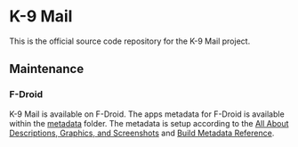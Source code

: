 # K-9 Mail

This is the official source code repository for the K-9 Mail project.

## Maintenance

### F-Droid

K-9 Mail is available on F-Droid. The apps metadata for F-Droid is available within the [metadata](fastlane/metadata)
folder. The metadata is setup according to
the [All About Descriptions, Graphics, and Screenshots](https://f-droid.org/en/docs/All_About_Descriptions_Graphics_and_Screenshots/)
and [Build Metadata Reference](https://f-droid.org/en/docs/Build_Metadata_Reference/).
